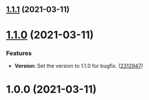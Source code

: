 ## [1.1.1](https://github.com/BeerMoneyDev/nest-aws-sdk/compare/v1.1.0...v1.1.1) (2021-03-11)

# [1.1.0](https://github.com/BeerMoneyDev/nest-aws-sdk/compare/v1.0.0...v1.1.0) (2021-03-11)


### Features

* **Version:** Set the version to 1.1.0 for bugfix. ([2312947](https://github.com/BeerMoneyDev/nest-aws-sdk/commit/23129470c1522ae93cf95d292a94dfbce48bb7c2))

# 1.0.0 (2021-03-11)
